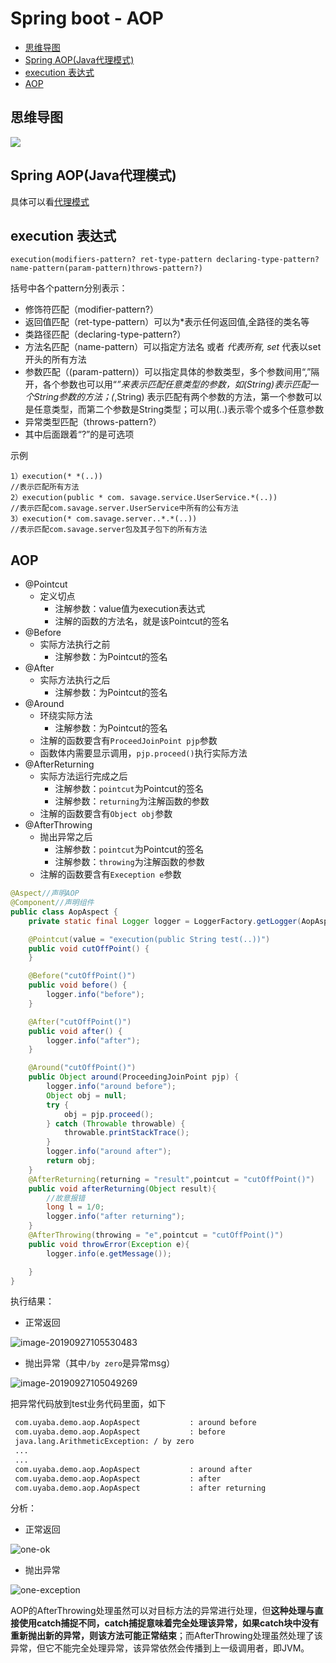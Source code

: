 # Spring boot - AOP

<!-- @import "[TOC]" {cmd="toc" depthFrom=2 depthTo=6 orderedList=false} -->
<!-- code_chunk_output -->

* [思维导图](#思维导图)
* [Spring AOP(Java代理模式)](#spring-aopjava代理模式)
* [execution 表达式](#execution-表达式)
* [AOP](#aop)

<!-- /code_chunk_output -->

## 思维导图

![](assets/Spring_boot_AOP.png)

## Spring AOP(Java代理模式)

具体可以看[代理模式](https://uyaba.github.io/java-interview/#/%E8%AE%BE%E8%AE%A1%E6%A8%A1%E5%BC%8F/%E4%BB%A3%E7%90%86%E6%A8%A1%E5%BC%8F)

## execution 表达式

```
execution(modifiers-pattern? ret-type-pattern declaring-type-pattern? name-pattern(param-pattern)throws-pattern?)
```

括号中各个pattern分别表示：

- 修饰符匹配（modifier-pattern?）
- 返回值匹配（ret-type-pattern）可以为*表示任何返回值,全路径的类名等
- 类路径匹配（declaring-type-pattern?）
- 方法名匹配（name-pattern）可以指定方法名 或者 *代表所有, set* 代表以set开头的所有方法
- 参数匹配（(param-pattern)）可以指定具体的参数类型，多个参数间用“,”隔开，各个参数也可以用“*”来表示匹配任意类型的参数，如(String)表示匹配一个String参数的方法；(*,String) 表示匹配有两个参数的方法，第一个参数可以是任意类型，而第二个参数是String类型；可以用(..)表示零个或多个任意参数
- 异常类型匹配（throws-pattern?）
- 其中后面跟着“?”的是可选项

示例

```
1）execution(* *(..))
//表示匹配所有方法
2）execution(public * com. savage.service.UserService.*(..))
//表示匹配com.savage.server.UserService中所有的公有方法
3）execution(* com.savage.server..*.*(..))
//表示匹配com.savage.server包及其子包下的所有方法
```

## AOP

- @Pointcut
  - 定义切点
    - 注解参数：value值为execution表达式
    - 注解的函数的方法名，就是该Pointcut的签名
- @Before
  - 实际方法执行之前
    - 注解参数：为Pointcut的签名
- @After
  - 实际方法执行之后
    - 注解参数：为Pointcut的签名
- @Around
  - 环绕实际方法
    - 注解参数：为Pointcut的签名
  - 注解的函数要含有`ProceedJoinPoint pjp`参数
  - 函数体内需要显示调用，`pjp.proceed()`执行实际方法
- @AfterReturning
  - 实际方法运行完成之后
    - 注解参数：`pointcut`为Pointcut的签名
    - 注解参数：`returning`为注解函数的参数
  - 注解的函数要含有`Object obj`参数
- @AfterThrowing
  - 抛出异常之后
    - 注解参数：`pointcut`为Pointcut的签名
    - 注解参数：`throwing`为注解函数的参数
  - 注解的函数要含有`Exeception e`参数

```java
@Aspect//声明AOP
@Component//声明组件
public class AopAspect {
    private static final Logger logger = LoggerFactory.getLogger(AopAspect.class);

    @Pointcut(value = "execution(public String test(..))")
    public void cutOffPoint() {
    }

    @Before("cutOffPoint()")
    public void before() {
        logger.info("before");
    }

    @After("cutOffPoint()")
    public void after() {
        logger.info("after");
    }

    @Around("cutOffPoint()")
    public Object around(ProceedingJoinPoint pjp) {
        logger.info("around before");
        Object obj = null;
        try {
            obj = pjp.proceed();
        } catch (Throwable throwable) {
            throwable.printStackTrace();
        }
        logger.info("around after");
        return obj;
    }
    @AfterReturning(returning = "result",pointcut = "cutOffPoint()")
    public void afterReturning(Object result){
      	//故意报错
        long l = 1/0;
        logger.info("after returning");
    }
    @AfterThrowing(throwing = "e",pointcut = "cutOffPoint()")
    public void throwError(Exception e){
        logger.info(e.getMessage());

    }
}
```

执行结果：

- 正常返回

![image-20190927105530483](assets/image-20190927105530483.png)

- 抛出异常（其中`/by zero`是异常msg）

![image-20190927105049269](assets/image-20190927105049269.png)

把异常代码放到test业务代码里面，如下

```bash
 com.uyaba.demo.aop.AopAspect           : around before
 com.uyaba.demo.aop.AopAspect           : before
 java.lang.ArithmeticException: / by zero
 ...
 ...
 com.uyaba.demo.aop.AopAspect           : around after
 com.uyaba.demo.aop.AopAspect           : after
 com.uyaba.demo.aop.AopAspect           : after returning
```



分析：

- 正常返回

![one-ok](assets/20160811192425854.png)

- 抛出异常

![one-exception](assets/20160811192446479.png)

AOP的AfterThrowing处理虽然可以对目标方法的异常进行处理，但**这种处理与直接使用catch捕捉不同，catch捕捉意味着完全处理该异常，如果catch块中没有重新抛出新的异常，则该方法可能正常结束**；而AfterThrowing处理虽然处理了该异常，但它不能完全处理异常，该异常依然会传播到上一级调用者，即JVM。
